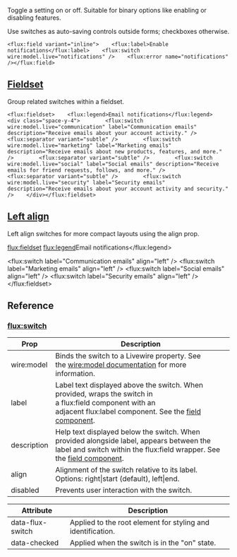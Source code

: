 Toggle a setting on or off. Suitable for binary options like enabling or disabling features.

Use switches as auto-saving controls outside forms; checkboxes otherwise.

```
<flux:field variant="inline">    <flux:label>Enable notifications</flux:label>    <flux:switch wire:model.live="notifications" />    <flux:error name="notifications" /></flux:field>
```

## [Fieldset](https://fluxui.dev/components/switch#fieldset)

Group related switches within a fieldset.

```
<flux:fieldset>    <flux:legend>Email notifications</flux:legend>    <div class="space-y-4">        <flux:switch wire:model.live="communication" label="Communication emails" description="Receive emails about your account activity." />        <flux:separator variant="subtle" />        <flux:switch wire:model.live="marketing" label="Marketing emails" description="Receive emails about new products, features, and more." />        <flux:separator variant="subtle" />        <flux:switch wire:model.live="social" label="Social emails" description="Receive emails for friend requests, follows, and more." />        <flux:separator variant="subtle" />        <flux:switch wire:model.live="security" label="Security emails" description="Receive emails about your account activity and security." />    </div></flux:fieldset>
```

## [Left align](https://fluxui.dev/components/switch#left-align)

Left align switches for more compact layouts using the align prop.

<flux:fieldset> <flux:legend>Email notifications</flux:legend> <div class="space-y-3"> <flux:switch label="Communication emails" align="left" /> <flux:switch label="Marketing emails" align="left" /> <flux:switch label="Social emails" align="left" /> <flux:switch label="Security emails" align="left" /> </div></flux:fieldset>

## Reference

### [flux:switch](https://fluxui.dev/components/switch#fluxswitch)

|Prop|Description|
|---|---|
|wire:model|Binds the switch to a Livewire property. See the [wire:model documentation](https://livewire.laravel.com/docs/wire-model) for more information.|
|label|Label text displayed above the switch. When provided, wraps the switch in a flux:field component with an adjacent flux:label component. See the [field component](https://fluxui.dev/components/field).|
|description|Help text displayed below the switch. When provided alongside label, appears between the label and switch within the flux:field wrapper. See the [field component](https://fluxui.dev/components/field).|
|align|Alignment of the switch relative to its label. Options: right\|start (default), left\|end.|
|disabled|Prevents user interaction with the switch.|

|Attribute|Description|
|---|---|
|data-flux-switch|Applied to the root element for styling and identification.|
|data-checked|Applied when the switch is in the "on" state.|